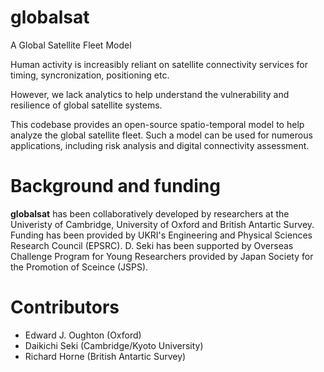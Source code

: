 # globalsat
A Global Satellite Fleet Model

Human activity is increasibly reliant on satellite connectivity services for timing, syncronization, positioning etc. 

However, we lack analytics to help understand the vulnerability and resilience of global satellite systems. 

This codebase provides an open-source spatio-temporal model to help analyze the global satellite fleet. Such a model can be used for numerous applications, including risk analysis and digital connectivity assessment.


Background and funding
======================

**globalsat** has been collaboratively developed by researchers at the Univeristy of Cambridge, University of Oxford and British Antartic Survey. Funding has been provided by UKRI's Engineering and Physical Sciences Research Council (EPSRC). D. Seki has been supported by Overseas Challenge Program for Young Researchers provided by Japan Society for the Promotion of Sceince (JSPS).

Contributors
============
- Edward J. Oughton (Oxford)
- Daikichi Seki (Cambridge/Kyoto University)
- Richard Horne (British Antartic Survey)
